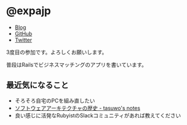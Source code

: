 # @expajp

* [Blog](http://expajp-tech.hatenablog.com/)
* [GitHub](https://github.com/expajp)
* [Twitter](https://twitter.com/expajp)

3度目の参加です。よろしくお願いします。

普段はRailsでビジネスマッチングのアプリを書いています。

## 最近気になること
* そろそろ自宅のPCを組み直したい
* [ソフトウェアアーキテクチャの歴史 \- tasuwo's notes](https://scrapbox.io/tasuwo/%E3%82%BD%E3%83%95%E3%83%88%E3%82%A6%E3%82%A7%E3%82%A2%E3%82%A2%E3%83%BC%E3%82%AD%E3%83%86%E3%82%AF%E3%83%81%E3%83%A3%E3%81%AE%E6%AD%B4%E5%8F%B2)
* 良い感じに活発なRubyistのSlackコミュニティがあれば教えてください
